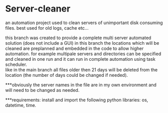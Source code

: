 # Server-cleaner
an automation project used to clean servers of unimportant disk consuming files. best used for old logs, cache etc...

this branch was created to provide a complete multi server automated solution (does not include a GUI)
in this branch the locations which will be cleaned are preplanned and embedded in the code to allow higher automation. for example multipale servers and directories can be specified and cleaned in one run and it can run in complete automation using task scheduler.  
like in the main branch all files older then 21 days will be deleted from the location (the number of days could be changed if needed).

***obviously the server names in the file are in my own environment and will need to be changed as needed.

***requirements: install and import the following python libraries: os, datetime, time.
